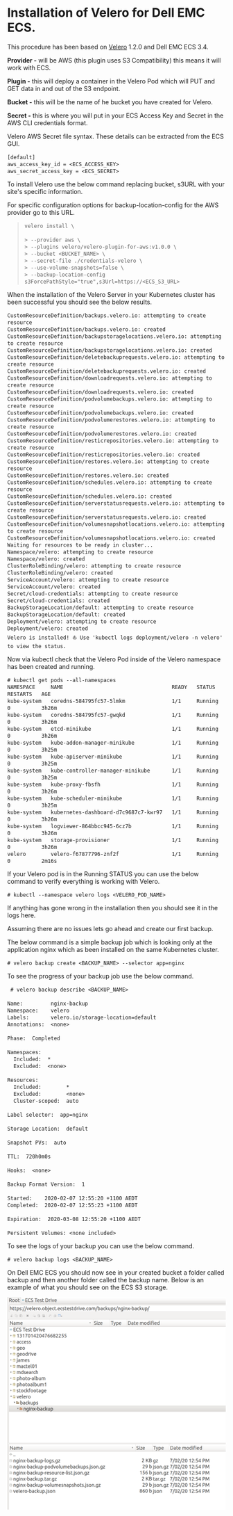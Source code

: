 



# Installation of Velero for Dell EMC ECS.

This procedure has been based on [Velero](https://velero.io/) 1.2.0 and Dell EMC ECS 3.4.

**Provider -** will be AWS (this plugin uses S3 Compatibility) this means it will work with ECS.

**Plugin -** this will deploy a container in the Velero Pod which will PUT and GET data in and out of the S3 endpoint.

**Bucket -** this will be the name of he bucket you have created for Velero.

**Secret -** this is where you will put in your ECS Access Key and Secret in the AWS CLI credentials format.

<!--You can use the AWS CLI configure command to create the credentials file which Velero will use.-->

Velero AWS Secret file syntax. These details can be extracted from the ECS GUI.

```
[default]
aws_access_key_id = <ECS_ACCESS_KEY>
aws_secret_access_key = <ECS_SECRET>
```



To install Velero use the below command replacing bucket, s3URL with your site's specific information.

For specific configuration options for backup-location-config for the AWS provider go to this URL.

> ```
> velero install \
> 
> > --provider aws \
> > --plugins velero/velero-plugin-for-aws:v1.0.0 \
> > --bucket <BUCKET_NAME> \
> > --secret-file ./credentials-velero \
> > --use-volume-snapshots=false \
> > --backup-location-config s3ForcePathStyle="true",s3Url=https://<ECS_S3_URL>
> ```

When the installation of the Velero Server in your Kubernetes cluster has been successful you should see the below results.

```
CustomResourceDefinition/backups.velero.io: attempting to create resource
CustomResourceDefinition/backups.velero.io: created
CustomResourceDefinition/backupstoragelocations.velero.io: attempting to create resource
CustomResourceDefinition/backupstoragelocations.velero.io: created
CustomResourceDefinition/deletebackuprequests.velero.io: attempting to create resource
CustomResourceDefinition/deletebackuprequests.velero.io: created
CustomResourceDefinition/downloadrequests.velero.io: attempting to create resource
CustomResourceDefinition/downloadrequests.velero.io: created
CustomResourceDefinition/podvolumebackups.velero.io: attempting to create resource
CustomResourceDefinition/podvolumebackups.velero.io: created
CustomResourceDefinition/podvolumerestores.velero.io: attempting to create resource
CustomResourceDefinition/podvolumerestores.velero.io: created
CustomResourceDefinition/resticrepositories.velero.io: attempting to create resource
CustomResourceDefinition/resticrepositories.velero.io: created
CustomResourceDefinition/restores.velero.io: attempting to create resource
CustomResourceDefinition/restores.velero.io: created
CustomResourceDefinition/schedules.velero.io: attempting to create resource
CustomResourceDefinition/schedules.velero.io: created
CustomResourceDefinition/serverstatusrequests.velero.io: attempting to create resource
CustomResourceDefinition/serverstatusrequests.velero.io: created
CustomResourceDefinition/volumesnapshotlocations.velero.io: attempting to create resource
CustomResourceDefinition/volumesnapshotlocations.velero.io: created
Waiting for resources to be ready in cluster...
Namespace/velero: attempting to create resource
Namespace/velero: created
ClusterRoleBinding/velero: attempting to create resource
ClusterRoleBinding/velero: created
ServiceAccount/velero: attempting to create resource
ServiceAccount/velero: created
Secret/cloud-credentials: attempting to create resource
Secret/cloud-credentials: created
BackupStorageLocation/default: attempting to create resource
BackupStorageLocation/default: created
Deployment/velero: attempting to create resource
Deployment/velero: created
Velero is installed! ⛵ Use 'kubectl logs deployment/velero -n velero' to view the status.
```

Now via kubectl check that the Velero Pod inside of the Velero namespace has been created and running.

```
# kubectl get pods --all-namespaces
NAMESPACE     NAME                                   READY   STATUS    RESTARTS   AGE
kube-system   coredns-584795fc57-5lmkm               1/1     Running   0          3h26m
kube-system   coredns-584795fc57-gwqkd               1/1     Running   0          3h26m
kube-system   etcd-minikube                          1/1     Running   0          3h26m
kube-system   kube-addon-manager-minikube            1/1     Running   0          3h25m
kube-system   kube-apiserver-minikube                1/1     Running   0          3h25m
kube-system   kube-controller-manager-minikube       1/1     Running   0          3h25m
kube-system   kube-proxy-fbsfh                       1/1     Running   0          3h26m
kube-system   kube-scheduler-minikube                1/1     Running   0          3h25m
kube-system   kubernetes-dashboard-d7c9687c7-kwr97   1/1     Running   0          3h26m
kube-system   logviewer-864bbcc945-6cz7b             1/1     Running   0          3h26m
kube-system   storage-provisioner                    1/1     Running   0          3h26m
velero        velero-f67877796-znf2f                 1/1     Running   0          2m16s
```

If your Velero pod is in the Running STATUS you can use the below command to verify everything is working with Velero.

```
# kubectl --namespace velero logs <VELERO_POD_NAME>
```

If anything has gone wrong in the installation then you should see it in the logs here.

Assuming there are no issues lets go ahead and create our first backup.

The below command is a simple backup job which is looking only at the application nginx which as been installed on the same Kubernetes cluster.

```
# velero backup create <BACKUP_NAME> --selector app=nginx
```

To see the progress of your backup job use the below command.

```
 # velero backup describe <BACKUP_NAME>
 
Name:         nginx-backup
Namespace:    velero
Labels:       velero.io/storage-location=default
Annotations:  <none>

Phase:  Completed

Namespaces:
  Included:  *
  Excluded:  <none>

Resources:
  Included:        *
  Excluded:        <none>
  Cluster-scoped:  auto

Label selector:  app=nginx

Storage Location:  default

Snapshot PVs:  auto

TTL:  720h0m0s

Hooks:  <none>

Backup Format Version:  1

Started:    2020-02-07 12:55:20 +1100 AEDT
Completed:  2020-02-07 12:55:23 +1100 AEDT

Expiration:  2020-03-08 12:55:20 +1100 AEDT

Persistent Volumes: <none included>
```

To see the logs of your backup you can use the below command.

```
# velero backup logs <BACKUP_NAME>
```

On Dell EMC ECS you should now see in your created bucket a folder called backup and then another folder called the backup name. Below is an example of what you should see on the ECS S3 storage.

![velero_ecs_backup](velero_ecs_backup.png)